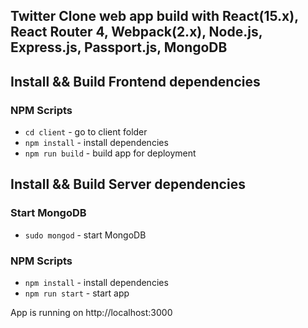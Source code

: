 ## Twitter Clone web app build with React(15.x), React Router 4, Webpack(2.x), Node.js, Express.js, Passport.js, MongoDB

## Install && Build Frontend dependencies

### NPM Scripts
* `cd client` - go to client folder
* `npm install` - install dependencies
* `npm run build` - build app for deployment

## Install && Build Server dependencies

### Start MongoDB
* `sudo mongod` - start MongoDB

### NPM Scripts
* `npm install` - install dependencies
* `npm run start` - start app

App is running on http://localhost:3000
